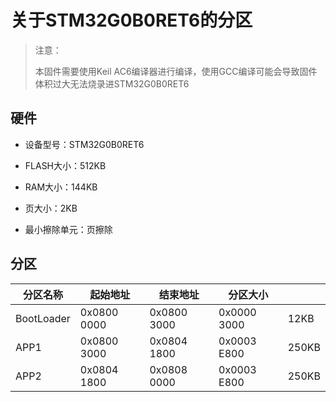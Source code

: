 # 关于STM32G0B0RET6的分区

> 注意：
>
> 本固件需要使用Keil AC6编译器进行编译，使用GCC编译可能会导致固件体积过大无法烧录进STM32G0B0RET6

## 硬件

- 设备型号：STM32G0B0RET6

- FLASH大小：512KB

- RAM大小：144KB
- 页大小：2KB
- 最小擦除单元：页擦除

## 分区

| 分区名称   | 起始地址    | 结束地址    | 分区大小    |       |
| ---------- | ----------- | ----------- | ----------- | ----- |
| BootLoader | 0x0800 0000 | 0x0800 3000 | 0x0000 3000 | 12KB  |
| APP1       | 0x0800 3000 | 0x0804 1800 | 0x0003 E800 | 250KB |
| APP2       | 0x0804 1800 | 0x0808 0000 | 0x0003 E800 | 250KB |

